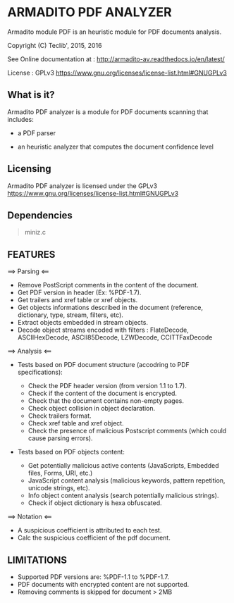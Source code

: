 ARMADITO PDF ANALYZER
=====================

Armadito module PDF is an heuristic module for PDF documents analysis.

Copyright (C) Teclib', 2015, 2016

See Online documentation at : http://armadito-av.readthedocs.io/en/latest/

License : GPLv3 <https://www.gnu.org/licenses/license-list.html#GNUGPLv3>

What is it?
-----------

Armadito PDF analyzer is a module for PDF documents scanning that includes:

* a PDF parser

* an heuristic analyzer that computes the document confidence level

Licensing
---------

Armadito PDF analyzer is licensed under the GPLv3 https://www.gnu.org/licenses/license-list.html#GNUGPLv3	

Dependencies
------------

> miniz.c

FEATURES
--------

==> Parsing	<==

* Remove PostScript comments in the content of the document.
* Get PDF version in header (Ex: %PDF-1.7).
* Get trailers and xref table or xref objects.
* Get objects informations described in the document (reference, dictionary, type, stream, filters, etc).
* Extract objects embedded in stream objects.
* Decode object streams encoded with filters : FlateDecode, ASCIIHexDecode, ASCII85Decode, LZWDecode, CCITTFaxDecode

==> Analysis <==

* Tests based on PDF document structure (accodring to PDF specifications):
	- Check the PDF header version (from version 1.1 to 1.7).
	- Check if the content of the document is encrypted.
	- Check that the document contains non-empty pages.
	- Check object collision in object declaration.
	- Check trailers format.
	- Check xref table and xref object.
	- Check the presence of malicious Postscript comments (which could cause parsing errors).


* Tests based on PDF objects content:
	- Get potentially malicious active contents (JavaScripts, Embedded files, Forms, URI, etc.)
	- JavaScript content analysis (malicious keywords, pattern repetition, unicode strings, etc).
	- Info object content analysis (search potentially malicious strings).
	- Check if object dictionary is hexa obfuscated.


==>	Notation <==

* A suspicious coefficient is attributed to each test.
* Calc the suspicious coefficient of the pdf document.


LIMITATIONS
-----------

- Supported PDF versions are: %PDF-1.1 to %PDF-1.7.
- PDF documents with encrypted content are not supported.
- Removing comments is skipped for document > 2MB
